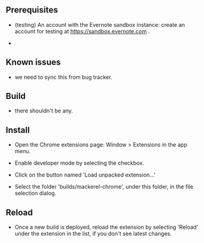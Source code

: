 ## Prerequisites

* (testing) An account with the Evernote sandbox instance: create an account for testing at https://sandbox.evernote.com .

* 


## Known issues

* we need to sync this from bug tracker.


## Build

* there shouldn't be any.


## Install


* Open the Chrome extensions page: Window > Extensions in the app menu.

* Enable developer mode by selecting the checkbox.

* Click on the button named 'Load unpacked extension...'

* Select the folder 'builds/mackerel-chrome', under this folder, in the file selection dialog.


## Reload

* Once a new build is deployed, reload the extension by selecting 'Reload' under the extension in the list, if you don't see latest changes.


